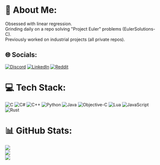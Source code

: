 # 💫 About Me:
Obsessed with linear regression.<br>Grinding daily on a repo solving "Project Euler" problems (EulerSolutions-C).<br>Previously worked on industrial projects (all private repos).


## 🌐 Socials:
[![Discord](https://img.shields.io/badge/Discord-%237289DA.svg?logo=discord&logoColor=white)](https://discord.gg/397111874514321419) [![LinkedIn](https://img.shields.io/badge/LinkedIn-%230077B5.svg?logo=linkedin&logoColor=white)]([https://linkedin.com/in/pouya-boroujerdian](https://www.linkedin.com/in/pouya-boroujerdian-449053346/)) [![Reddit](https://img.shields.io/badge/Reddit-%23FF4500.svg?logo=Reddit&logoColor=white)](https://reddit.com/user/Any-Butterscotch-225) 

# 💻 Tech Stack:
![C](https://img.shields.io/badge/c-%2300599C.svg?style=for-the-badge&logo=c&logoColor=white) ![C#](https://img.shields.io/badge/c%23-%23239120.svg?style=for-the-badge&logo=csharp&logoColor=white) ![C++](https://img.shields.io/badge/c++-%2300599C.svg?style=for-the-badge&logo=c%2B%2B&logoColor=white) ![Python](https://img.shields.io/badge/python-3670A0?style=for-the-badge&logo=python&logoColor=ffdd54) ![Java](https://img.shields.io/badge/java-%23ED8B00.svg?style=for-the-badge&logo=openjdk&logoColor=white) ![Objective-C](https://img.shields.io/badge/OBJECTIVE--C-%233A95E3.svg?style=for-the-badge&logo=apple&logoColor=white) ![Lua](https://img.shields.io/badge/lua-%232C2D72.svg?style=for-the-badge&logo=lua&logoColor=white) ![JavaScript](https://img.shields.io/badge/javascript-%23323330.svg?style=for-the-badge&logo=javascript&logoColor=%23F7DF1E) ![Rust](https://img.shields.io/badge/rust-%23000000.svg?style=for-the-badge&logo=rust&logoColor=white)
# 📊 GitHub Stats:
![](https://github-readme-stats.vercel.app/api?username=pouyabrn&theme=transparent&hide_border=true&include_all_commits=false&count_private=true)<br/>
![](https://nirzak-streak-stats.vercel.app/?user=pouyabrn&theme=transparent&hide_border=true)<br/>
![](https://github-readme-stats.vercel.app/api/top-langs/?username=pouyabrn&theme=transparent&hide_border=true&include_all_commits=false&count_private=true&layout=compact)

<!-- Proudly created with GPRM ( https://gprm.itsvg.in ) -->
